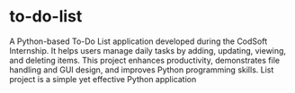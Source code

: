 # to-do-list
A Python-based To-Do List application developed during the CodSoft Internship. It helps users manage daily tasks by adding, updating, viewing, and deleting items. This project enhances productivity, demonstrates file handling and GUI design, and improves Python programming skills. List project is a simple yet effective Python application 
